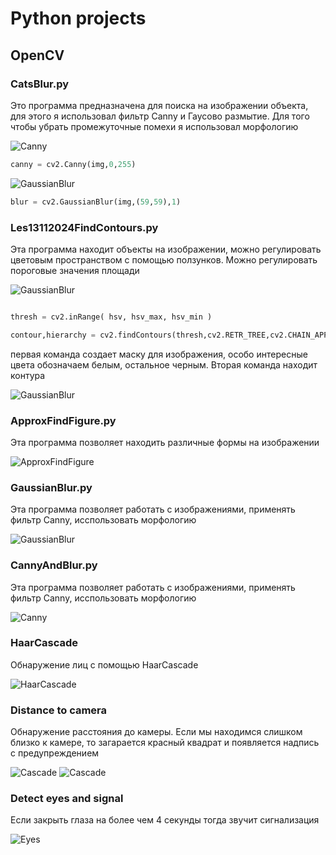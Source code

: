 # Python projects

## OpenCV 
### CatsBlur.py
<p>Это программа предназначена для поиска на изображении объекта, для этого я использовал фильтр Canny и Гаусово размытие. Для того чтобы убрать промежуточные помехи я использовал морфологию</p>

![Canny](./readmeImg/img.png)
```python
canny = cv2.Canny(img,0,255)
```
![GaussianBlur](./readmeImg/img_3.png)

```python
blur = cv2.GaussianBlur(img,(59,59),1)
```

### Les13112024FindContours.py

<p>Эта программа находит объекты на изображении, можно регулировать цветовым пространством с помощью ползунков. Можно регулировать пороговые значения площади</p>

![GaussianBlur](./readmeImg/img_4.png)

```python

thresh = cv2.inRange( hsv, hsv_max, hsv_min )

contour,hierarchy = cv2.findContours(thresh,cv2.RETR_TREE,cv2.CHAIN_APPROX_SIMPLE)

```
<p> первая команда создает маску для изображения, особо интересные цвета обозначаем белым, остальное черным. Вторая команда находит контура</p>

![GaussianBlur](./readmeImg/img_5.png)

### ApproxFindFigure.py

<p>Эта программа позволяет находить различные формы на изображении</p>

![ApproxFindFigure](./readmeImg/img_6.png)


### GaussianBlur.py

<p>Эта программа позволяет работать с изображениями, применять фильтр Canny, исспользовать морфологию</p>

![GaussianBlur](./imgGit/img.png)


### CannyAndBlur.py

<p>Эта программа позволяет работать с изображениями, применять фильтр Canny, исспользовать морфологию</p>

![Canny](./imgGit/img_1.png)


### HaarCascade

<p>Обнаружение лиц с помощью HaarCascade</p>

![HaarCascade](./imgGit/cascade.png)


### Distance to camera 

<p>Обнаружение расстояния до камеры. Если мы находимся слишком близко к камере, то загарается красный квадрат и появляется надпись с предупреждением</p>

![Cascade](./imgGit/img_2.png)
![Cascade](./imgGit/img_3.png)


### Detect eyes and signal

<p>Если закрыть глаза на более чем 4 секунды тогда звучит сигнализация</p>

![Eyes](./imgGit/img_4.png)